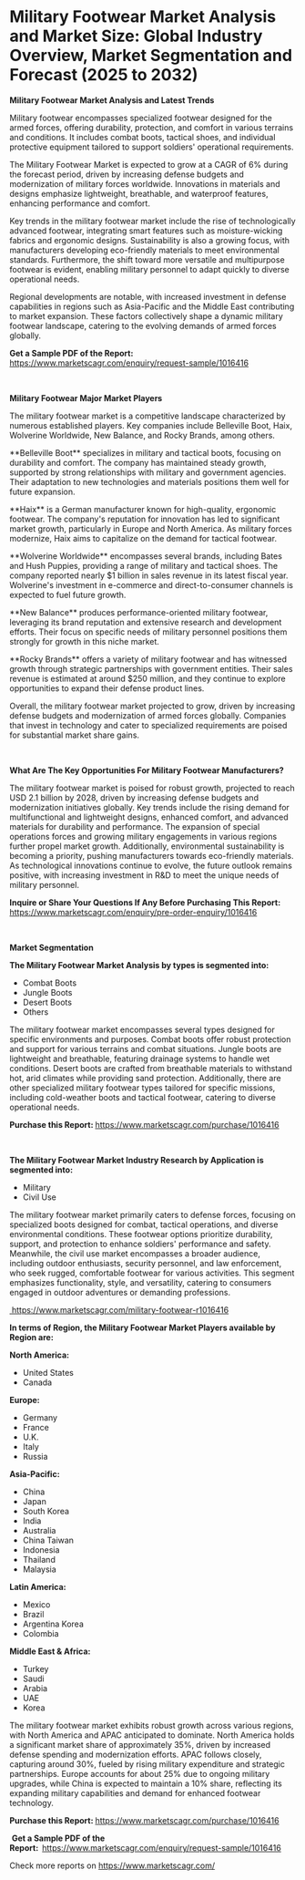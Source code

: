 <p><h1>Military Footwear Market Analysis and Market Size: Global Industry Overview, Market Segmentation and Forecast (2025 to 2032)</h1></p><p><strong>Military Footwear Market Analysis and Latest Trends</strong></p>
<p><p>Military footwear encompasses specialized footwear designed for the armed forces, offering durability, protection, and comfort in various terrains and conditions. It includes combat boots, tactical shoes, and individual protective equipment tailored to support soldiers' operational requirements.</p><p>The Military Footwear Market is expected to grow at a CAGR of 6% during the forecast period, driven by increasing defense budgets and modernization of military forces worldwide. Innovations in materials and designs emphasize lightweight, breathable, and waterproof features, enhancing performance and comfort.</p><p>Key trends in the military footwear market include the rise of technologically advanced footwear, integrating smart features such as moisture-wicking fabrics and ergonomic designs. Sustainability is also a growing focus, with manufacturers developing eco-friendly materials to meet environmental standards. Furthermore, the shift toward more versatile and multipurpose footwear is evident, enabling military personnel to adapt quickly to diverse operational needs.</p><p>Regional developments are notable, with increased investment in defense capabilities in regions such as Asia-Pacific and the Middle East contributing to market expansion. These factors collectively shape a dynamic military footwear landscape, catering to the evolving demands of armed forces globally.</p></p>
<p><strong>Get a Sample PDF of the Report:&nbsp;</strong> <a href="https://www.marketscagr.com/enquiry/request-sample/1016416?utm_campaign=2468&utm_medium=2&utm_source=Github&utm_content=ia&utm_term=05042025&utm_id=military-footwear">https://www.marketscagr.com/enquiry/request-sample/1016416</a></p>
<p>&nbsp;</p>
<p><strong>Military Footwear Major Market Players</strong></p>
<p><p>The military footwear market is a competitive landscape characterized by numerous established players. Key companies include Belleville Boot, Haix, Wolverine Worldwide, New Balance, and Rocky Brands, among others. </p><p>**Belleville Boot** specializes in military and tactical boots, focusing on durability and comfort. The company has maintained steady growth, supported by strong relationships with military and government agencies. Their adaptation to new technologies and materials positions them well for future expansion.</p><p>**Haix** is a German manufacturer known for high-quality, ergonomic footwear. The company's reputation for innovation has led to significant market growth, particularly in Europe and North America. As military forces modernize, Haix aims to capitalize on the demand for tactical footwear.</p><p>**Wolverine Worldwide** encompasses several brands, including Bates and Hush Puppies, providing a range of military and tactical shoes. The company reported nearly $1 billion in sales revenue in its latest fiscal year. Wolverine's investment in e-commerce and direct-to-consumer channels is expected to fuel future growth.</p><p>**New Balance** produces performance-oriented military footwear, leveraging its brand reputation and extensive research and development efforts. Their focus on specific needs of military personnel positions them strongly for growth in this niche market.</p><p>**Rocky Brands** offers a variety of military footwear and has witnessed growth through strategic partnerships with government entities. Their sales revenue is estimated at around $250 million, and they continue to explore opportunities to expand their defense product lines.</p><p>Overall, the military footwear market projected to grow, driven by increasing defense budgets and modernization of armed forces globally. Companies that invest in technology and cater to specialized requirements are poised for substantial market share gains.</p></p>
<p>&nbsp;</p>
<p><strong>What Are The Key Opportunities For Military Footwear Manufacturers?</strong></p>
<p><p>The military footwear market is poised for robust growth, projected to reach USD 2.1 billion by 2028, driven by increasing defense budgets and modernization initiatives globally. Key trends include the rising demand for multifunctional and lightweight designs, enhanced comfort, and advanced materials for durability and performance. The expansion of special operations forces and growing military engagements in various regions further propel market growth. Additionally, environmental sustainability is becoming a priority, pushing manufacturers towards eco-friendly materials. As technological innovations continue to evolve, the future outlook remains positive, with increasing investment in R&D to meet the unique needs of military personnel.</p></p>
<p><strong>Inquire or Share Your Questions If Any Before Purchasing This Report:</strong> <a href="https://www.marketscagr.com/enquiry/pre-order-enquiry/1016416?utm_campaign=2468&utm_medium=2&utm_source=Github&utm_content=ia&utm_term=05042025&utm_id=military-footwear">https://www.marketscagr.com/enquiry/pre-order-enquiry/1016416</a></p>
<p>&nbsp;</p>
<p><strong>Market Segmentation</strong></p>
<p><strong>The Military Footwear Market Analysis by types is segmented into:</strong></p>
<p><ul><li>Combat Boots</li><li>Jungle Boots</li><li>Desert Boots</li><li>Others</li></ul></p>
<p><p>The military footwear market encompasses several types designed for specific environments and purposes. Combat boots offer robust protection and support for various terrains and combat situations. Jungle boots are lightweight and breathable, featuring drainage systems to handle wet conditions. Desert boots are crafted from breathable materials to withstand hot, arid climates while providing sand protection. Additionally, there are other specialized military footwear types tailored for specific missions, including cold-weather boots and tactical footwear, catering to diverse operational needs.</p></p>
<p><strong>Purchase this Report:&nbsp;</strong><a href="https://www.marketscagr.com/purchase/1016416?utm_campaign=2468&utm_medium=2&utm_source=Github&utm_content=ia&utm_term=05042025&utm_id=military-footwear">https://www.marketscagr.com/purchase/1016416</a></p>
<p>&nbsp;</p>
<p><strong>The Military Footwear Market Industry Research by Application is segmented into:</strong></p>
<p><ul><li>Military</li><li>Civil Use</li></ul></p>
<p><p>The military footwear market primarily caters to defense forces, focusing on specialized boots designed for combat, tactical operations, and diverse environmental conditions. These footwear options prioritize durability, support, and protection to enhance soldiers' performance and safety. Meanwhile, the civil use market encompasses a broader audience, including outdoor enthusiasts, security personnel, and law enforcement, who seek rugged, comfortable footwear for various activities. This segment emphasizes functionality, style, and versatility, catering to consumers engaged in outdoor adventures or demanding professions.</p></p>
<p><a href="https://www.marketscagr.com/military-footwear-r1016416?utm_campaign=2468&utm_medium=2&utm_source=Github&utm_content=ia&utm_term=05042025&utm_id=military-footwear">&nbsp;https://www.marketscagr.com/military-footwear-r1016416</a></p>
<p><strong>In terms of Region, the Military Footwear Market Players available by Region are:</strong></p>
<p>
    <p> <strong> North America: </strong>
        <ul>
            <li>United States</li>
            <li>Canada</li>
        </ul>
        </p> 
    <p> <strong> Europe: </strong>
        <ul>
            <li>Germany</li>
            <li>France</li>
            <li>U.K.</li>
            <li>Italy</li>
            <li>Russia</li>
        </ul>
        </p> 
    <p> <strong> Asia-Pacific: </strong>
        <ul>
            <li>China</li>
            <li>Japan</li>
            <li>South Korea</li>
            <li>India</li>
            <li>Australia</li>
            <li>China Taiwan</li>
            <li>Indonesia</li>
            <li>Thailand</li>
            <li>Malaysia</li>
        </ul>
        </p> 
    <p> <strong> Latin America: </strong>
        <ul>
            <li>Mexico</li>
            <li>Brazil</li>
            <li>Argentina Korea</li>
            <li>Colombia</li>
        </ul>
        </p> 
    <p> <strong> Middle East & Africa: </strong>
        <ul>
            <li>Turkey</li>
            <li>Saudi</li>
            <li>Arabia</li>
            <li>UAE</li>
            <li>Korea</li>
        </ul>
    </p>
    </p>
<p><p>The military footwear market exhibits robust growth across various regions, with North America and APAC anticipated to dominate. North America holds a significant market share of approximately 35%, driven by increased defense spending and modernization efforts. APAC follows closely, capturing around 30%, fueled by rising military expenditure and strategic partnerships. Europe accounts for about 25% due to ongoing military upgrades, while China is expected to maintain a 10% share, reflecting its expanding military capabilities and demand for enhanced footwear technology.</p></p>
<p><strong>Purchase this Report: </strong><a href="https://www.marketscagr.com/purchase/1016416?utm_campaign=2468&utm_medium=2&utm_source=Github&utm_content=ia&utm_term=05042025&utm_id=military-footwear">https://www.marketscagr.com/purchase/1016416</a></p>
<p>&nbsp;<strong>Get a Sample PDF of the Report:&nbsp;&nbsp;</strong><a href="https://www.marketscagr.com/enquiry/request-sample/1016416?utm_campaign=2468&utm_medium=2&utm_source=Github&utm_content=ia&utm_term=05042025&utm_id=military-footwear">https://www.marketscagr.com/enquiry/request-sample/1016416</a></p>
<p><strong></strong></p>
<p>Check more reports on <a href="https://www.marketscagr.com/?utm_campaign=2468&utm_medium=2&utm_source=Github&utm_content=ia&utm_term=05042025&utm_id=military-footwear">https://www.marketscagr.com/</a></p>